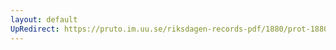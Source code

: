 ```yaml
---
layout: default
UpRedirect: https://pruto.im.uu.se/riksdagen-records-pdf/1880/prot-1880--fk--016/prot-1880--fk--016_001.pdf
---
```

